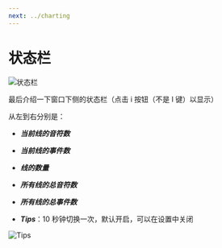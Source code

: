 ```yaml
---
next: ../charting
---
```

# 状态栏

![状态栏](/assets/imgs/contents/状态栏.avif)

最后介绍一下窗口下侧的状态栏（点击 i 按钮（不是 I 键）以显示）

从左到右分别是：

- ***当前线的音符数***

- ***当前线的事件数***

- ***线的数量***

- ***所有线的总音符数***

- ***所有线的总事件数***

- ***Tips***：10 秒钟切换一次，默认开启，可以在设置中关闭

![Tips](/assets/imgs/contents/Tips.avif)